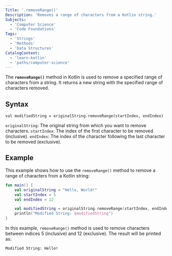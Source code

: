 ```yaml
---
Title: '.removeRange()'
Description: 'Removes a range of characters from a Kotlin string.'
Subjects:
  - 'Computer Science'
  - 'Code Foundations'
Tags:
  - 'Strings'
  - 'Methods'
  - 'Data Structures'
CatalogContent:
  - 'learn-kotlin'
  - 'paths/computer-science'
---
```


The **`removeRange()`** method in Kotlin is used to remove a specified range of characters from a string. It returns a new string with the specified range of characters removed.

## Syntax

```pseudo
val modifiedString = originalString.removeRange(startIndex, endIndex)
```

`originalString`: The original string from which you want to remove characters.
`startIndex`: The index of the first character to be removed (inclusive).
`endIndex`: The index of the character following the last character to be removed (exclusive).

## Example

This example shows how to use the `removeRange()` method to remove a range of characters from a Kotlin string:

```kotlin
fun main() {
    val originalString = "Hello, World!"
    val startIndex = 5
    val endIndex = 12

    val modifiedString = originalString.removeRange(startIndex, endIndex)
    println("Modified String: $modifiedString")
}

```

In this example, `removeRange()` method is used to remove characters between indices 5 (inclusive) and 12 (exclusive). The result will be printed as:

```shell
Modified String: Hello!
```
